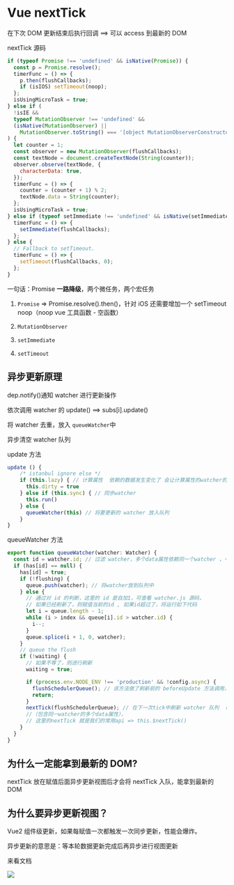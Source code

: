 # Vue nextTick

在下次 DOM 更新结束后执行回调 ==> 可以 access 到最新的 DOM

nextTick 源码

```js
if (typeof Promise !== 'undefined' && isNative(Promise)) {
  const p = Promise.resolve();
  timerFunc = () => {
    p.then(flushCallbacks);
    if (isIOS) setTimeout(noop);
  };
  isUsingMicroTask = true;
} else if (
  !isIE &&
  typeof MutationObserver !== 'undefined' &&
  (isNative(MutationObserver) ||
    MutationObserver.toString() === '[object MutationObserverConstructor]')
) {
  let counter = 1;
  const observer = new MutationObserver(flushCallbacks);
  const textNode = document.createTextNode(String(counter));
  observer.observe(textNode, {
    characterData: true,
  });
  timerFunc = () => {
    counter = (counter + 1) % 2;
    textNode.data = String(counter);
  };
  isUsingMicroTask = true;
} else if (typeof setImmediate !== 'undefined' && isNative(setImmediate)) {
  timerFunc = () => {
    setImmediate(flushCallbacks);
  };
} else {
  // Fallback to setTimeout.
  timerFunc = () => {
    setTimeout(flushCallbacks, 0);
  };
}
```

一句话：Promise **一路降级**，两个微任务，两个宏任务

1. `Promise` => Promise.resolve().then()，针对 iOS 还需要增加一个 setTimeout noop（noop vue 工具函数 - 空函数）

2. `MutationObserver`

3. `setImmediate`

4. `setTimeout`

## 异步更新原理

dep.notify()通知 watcher 进行更新操作

依次调用 watcher 的 update() ==> subs[i].update()

将 watcher 去重，放入 `queueWatcher`中

异步清空 watcher 队列

update 方法

```js
update () {
    /* istanbul ignore else */
    if (this.lazy) { // 计算属性  依赖的数据发生变化了 会让计算属性的watcher的dirty变成true
      this.dirty = true
    } else if (this.sync) { // 同步watcher
      this.run()
    } else {
      queueWatcher(this) // 将要更新的 watcher 放入队列
    }
}
```

queueWatcher 方法

```js
export function queueWatcher(watcher: Watcher) {
  const id = watcher.id; // 过滤 watcher，多个data属性依赖同一个watcher ，一个组件只有一个watcher
  if (has[id] == null) {
    has[id] = true;
    if (!flushing) {
      queue.push(watcher); // 将watcher放到队列中
    } else {
      // 通过对 id 的判断，这里的 id 是自加1，可查看 watcher.js 源码，
      // 如果已经刷新了，则赋值当前的id , 如果id超过了，将运行如下代码
      let i = queue.length - 1;
      while (i > index && queue[i].id > watcher.id) {
        i--;
      }
      queue.splice(i + 1, 0, watcher);
    }
    // queue the flush
    if (!waiting) {
      // 如果不等了，则进行刷新
      waiting = true;

      if (process.env.NODE_ENV !== 'production' && !config.async) {
        flushSchedulerQueue(); // 该方法做了刷新前的 beforeUpdate 方法调用，然后 watcher.run()
        return;
      }
      nextTick(flushSchedulerQueue); // 在下一次tick中刷新 watcher 队列 （借用nextTick）
      //（包含同一watcher的多个data属性），
      // 这里的nextTick 就是我们的常用api => this.$nextTick()
    }
  }
}
```

## 为什么一定能拿到最新的 DOM?

nextTick 放在赋值后面异步更新视图后才会将 nextTick 入队，能拿到最新的 DOM

## 为什么要异步更新视图？

Vue2 组件级更新，如果每赋值一次都触发一次同步更新，性能会爆炸。

异步更新的意思是：等本轮数据更新完成后再异步进行视图更新

来看文档

![](https://cdn.jsdelivr.net/gh/aaronkwong929/pictures/20210820223700.png)
